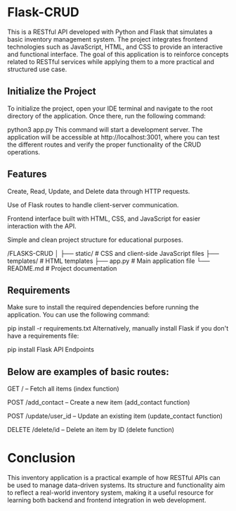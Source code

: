 # Flask-CRUD
This is a RESTful API developed with Python and Flask that simulates a basic inventory management system. The project integrates frontend technologies such as JavaScript, HTML, and CSS to provide an interactive and functional interface. The goal of this application is to reinforce concepts related to RESTful services while applying them to a more practical and structured use case.

## Initialize the Project
To initialize the project, open your IDE terminal and navigate to the root directory of the application. Once there, run the following command:

python3 app.py
This command will start a development server. The application will be accessible at http://localhost:3001, where you can test the different routes and verify the proper functionality of the CRUD operations.

## Features
Create, Read, Update, and Delete data through HTTP requests.

Use of Flask routes to handle client-server communication.

Frontend interface built with HTML, CSS, and JavaScript for easier interaction with the API.

Simple and clean project structure for educational purposes.

/FLASKS-CRUD
│
├── static/ # CSS and client-side JavaScript files
├── templates/ # HTML templates
├── app.py # Main application file
└── README.md # Project documentation

## Requirements
Make sure to install the required dependencies before running the application. You can use the following command:

pip install -r requirements.txt
Alternatively, manually install Flask if you don't have a requirements file:

pip install Flask
API Endpoints

## Below are examples of basic routes:
GET / – Fetch all items (index function)

POST /add_contact – Create a new item (add_contact function)

POST /update/user_id – Update an existing item (update_contact function)

DELETE /delete/id – Delete an item by ID (delete function)

# Conclusion
This inventory application is a practical example of how RESTful APIs can be used to manage data-driven systems. Its structure and functionality aim to reflect a real-world inventory system, making it a useful resource for learning both backend and frontend integration in web development.
